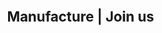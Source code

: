 ---
title: "Manufacture | Join us"
image: "images/join-us.png"
draft: false

############################# Why ############################
why:
  enable: true
  title: "_Want to share your passion and have more impact?"

  label: "**Why join us?**"
  content:
    - item: "Today, there are still taboos around agile transformations. In theory, many customers have gone there. In fact, all the boxes are not checked.Aujourd'hui, il existe encore des tabous autour des transformations agiles. Dans la théorie, de nombreux clients y sont passés. Dans les faits, toutes les cases ne sont pas cochées."
    - item: "We are committed to raising the level of IT and helping companies increase their capacity for impact through their products."
    - item: "Figuring out how to master technique and transmission are our fundamentals."
    - item: "Democratizing the role of technical coach is one of the means."


############################# Become a coach ############################
become_a_coach:
  enable: true

  label: "**Become a technical coach at Manufacture:**"
  details:
    - item: "It is to participate in **democratizing** this role,"
    - item: "It is to help to drive in depth the transformation towards the **efficiency** of our customers,"
    - item: "It is to give back **passion** to developers,"
    - item: "It is to help to have a **impact** in the world."


############################# We are hiring ############################
we_are_hiring:
  enable: true

  label: "**Manufacture is recruiting technical coaches, whether you already are or want to become one!**"
  content:
    - item: "If you are already a technical coach?"
    - item: "If you are a senior developer and thirsty to pass on your passion for good development practices and quality?"

  proposal: "**Let's talk about your vision of technical coaching!**"

  button:
    enable: true
    label: "See the job description"
    link: "#"

############################# Characteristics ############################
characteristics:
  enable: true

  label: "**What characterizes us:**"
  details:
    - item: "An attractive remuneration grid that enhances your experience"
    - item: "A clear and defined career path for all employees"
    - item: "Remote work privileged and facilitated to contribute to the well-being of employees"
    - item: "A redistribution of part of the company's profits to employees"
    - item: "A 1 / 5th out of mission to allow employees to learn new techniques and participate in the development of the company"
    - item: "The possibility of intervening 1 to 2 days per month in a startup in Co-CTO mode"


############################# Form ############################
form:
  enable: true
  image: "images/join-us.png"

  label: "**Are you interested in the job of technical coach?**"
  message: "Tell us about your desire to join Manufacture"
  content: "Let's talk together!"
  redirect_to: "join-us"

  sent_messages:
    - item: "Thank you for your message!"
    - item: "We will get back to you very soon."
---